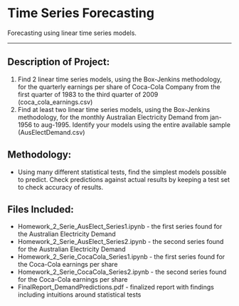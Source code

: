 # Time Series Forecasting
Forecasting using linear time series models.

---
## Description of Project:
1. Find 2 linear time series models, using the Box-Jenkins methodology, for the quarterly earnings per share of Coca-Cola Company from the first quarter of 1983 to the third quarter of 2009 (coca_cola_earnings.csv)
2. Find at least two linear time series models, using the Box-Jenkins methodology, for the monthly Australian Electricity Demand from jan-1956 to aug-1995. Identify your models using the entire available sample (AusElectDemand.csv)

## Methodology:
- Using many different statistical tests, find the simplest models possible to predict. Check predictions against actual results by keeping a test set to check accuracy of results.

## Files Included:
- Homework_2_Serie_AusElect_Series1.ipynb - the first series found for the Australian Electricity Demand
- Homework_2_Serie_AusElect_Series2.ipynb - the second series found for the Australian Electricity Demand
- Homework_2_Serie_CocaCola_Series1.ipynb - the first series found for the Coca-Cola earnings per share
- Homework_2_Serie_CocaCola_Series2.ipynb - the second series found for the Coca-Cola earnings per share
- FinalReport_DemandPredictions.pdf - finalized report with findings including intuitions around statistical tests

